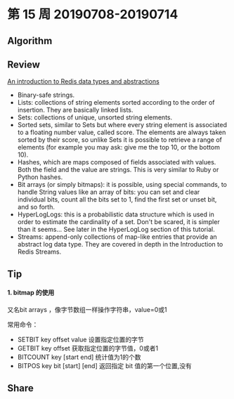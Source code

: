 # 第 15 周 20190708-20190714

## Algorithm


## Review

[An introduction to Redis data types and abstractions](https://redis.io/topics/data-types-intro)

- Binary-safe strings.
- Lists: collections of string elements sorted according to the order of insertion. They are basically linked lists.
- Sets: collections of unique, unsorted string elements.
- Sorted sets, similar to Sets but where every string element is associated to a floating number value, called score. The elements are always taken sorted by their score, so unlike Sets it is possible to retrieve a range of elements (for example you may ask: give me the top 10, or the bottom 10).
- Hashes, which are maps composed of fields associated with values. Both the field and the value are strings. This is very similar to Ruby or Python hashes.
- Bit arrays (or simply bitmaps): it is possible, using special commands, to handle String values like an array of bits: you can set and clear individual bits, count all the bits set to 1, find the first set or unset bit, and so forth.
- HyperLogLogs: this is a probabilistic data structure which is used in order to estimate the cardinality of a set. Don't be scared, it is simpler than it seems... See later in the HyperLogLog section of this tutorial.
- Streams: append-only collections of map-like entries that provide an abstract log data type. They are covered in depth in the Introduction to Redis Streams.

## Tip

#### 1. bitmap 的使用

又名bit arrays ，像字节数组一样操作字符串，value=0或1

常用命令：

- SETBIT key offset value    设置指定位置的字节
- GETBIT key offset         获取指定位置的字节值，0或者1
- BITCOUNT key [start end]  统计值为1的个数
- BITPOS key bit [start] [end] 返回指定 bit 值的第一个位置,没有


## Share

